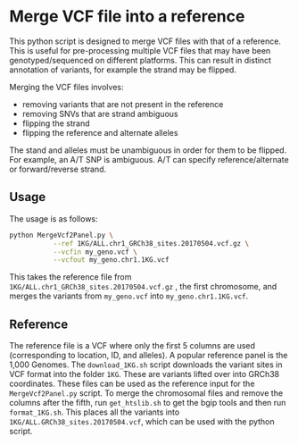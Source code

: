 # Merge VCF file into a reference

This python script is designed to merge VCF files with that of a 
reference. This is useful for pre-processing multiple VCF files 
that may have been genotyped/sequenced on different platforms. This 
can result in distinct annotation of variants, for example the 
strand may be flipped.

Merging the VCF files involves:
* removing variants that are not present in the reference
* removing SNVs that are strand ambiguous
* flipping the strand
* flipping the reference and alternate alleles

The stand and alleles must be unambiguous in order for them to 
be flipped. For example, an A/T SNP is ambiguous. A/T can 
specify reference/alternate or forward/reverse strand.

## Usage

The usage is as follows:

```bash
python MergeVcf2Panel.py \
           --ref 1KG/ALL.chr1_GRCh38_sites.20170504.vcf.gz \
           --vcfin my_geno.vcf \
           --vcfout my_geno.chr1.1KG.vcf
```

This takes the reference file from `1KG/ALL.chr1_GRCh38_sites.20170504.vcf.gz`
, the first chromosome, and merges the variants from `my_geno.vcf` into 
`my_geno.chr1.1KG.vcf`.

## Reference

The reference file is a VCF where only the first 5 columns are used 
(corresponding to location, ID, and alleles). 
A popular reference panel is the 1,000 Genomes. The `download_1KG.sh` 
script downloads the variant sites in VCF format into the folder 
`1KG`. These are variants lifted over into GRCh38 coordinates. 
These files can be used as the reference input for the 
`MergeVcf2Panel.py` script. To merge the chromosomal files and 
remove the columns after the fifth, run `get_htslib.sh` to get 
the bgip tools and then run `format_1KG.sh`. This places all 
the variants into `1KG/ALL.GRCh38_sites.20170504.vcf`, which 
can be used with the python script.


